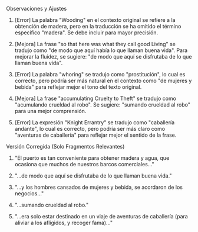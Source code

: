 Observaciones y Ajustes

1. [Error] La palabra "Wooding" en el contexto original se refiere a la obtención de madera, pero en la traducción se ha omitido el término específico "madera". Se debe incluir para mayor precisión.
   
2. [Mejora] La frase "so that here was what they call good Living" se tradujo como "de modo que aquí había lo que llaman buena vida". Para mejorar la fluidez, se sugiere: "de modo que aquí se disfrutaba de lo que llaman buena vida".

3. [Error] La palabra "whoring" se tradujo como "prostitución", lo cual es correcto, pero podría ser más natural en el contexto como "de mujeres y bebida" para reflejar mejor el tono del texto original.

4. [Mejora] La frase "accumulating Cruelty to Theft" se tradujo como "acumulando crueldad al robo". Se sugiere: "sumando crueldad al robo" para una mejor comprensión.

5. [Error] La expresión "Knight Errantry" se tradujo como "caballería andante", lo cual es correcto, pero podría ser más claro como "aventuras de caballería" para reflejar mejor el sentido de la frase.

Versión Corregida (Solo Fragmentos Relevantes)

1. "El puerto es tan conveniente para obtener madera y agua, que ocasiona que muchos de nuestros barcos comerciales..."
   
2. "...de modo que aquí se disfrutaba de lo que llaman buena vida."

3. "...y los hombres cansados de mujeres y bebida, se acordaron de los negocios..."

4. "...sumando crueldad al robo."

5. "...era solo estar destinado en un viaje de aventuras de caballería (para aliviar a los afligidos, y recoger fama)..."